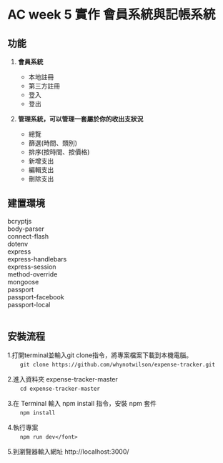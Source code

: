 AC week 5 實作 會員系統與記帳系統
===
 
**功能**
--
1. **會員系統**

   * 本地註冊
   * 第三方註冊
   * 登入
   * 登出
   
2. **管理系統，可以管理一套屬於你的收出支狀況**

   * 總覽
   * 篩選(時間、類別)
   * 排序(按時間、按價格)
   * 新增支出
   * 編輯支出
   * 刪除支出


建置環境
--
bcryptjs <br>
body-parser<br>
connect-flash<br>
dotenv<br>
express<br>
express-handlebars<br>
express-session<br>
method-override<br>
mongoose<br>
passport<br>
passport-facebook<br>
passport-local<br><br>




安裝流程
--
1.打開terminal並輸入git clone指令，將專案檔案下載到本機電腦。<br>
　　`git clone https://github.com/whynotwilson/expense-tracker.git`<br>
  
2.進入資料夾 expense-tracker-master<br>
　　`cd expense-tracker-master`<br>
  
3.在 Terminal 輸入 npm install 指令，安裝 npm 套件</font><br>
　　`npm install`<br>
  
4.執行專案<br>
　　`npm run dev</font>`<br>
  
5.到瀏覽器輸入網址 http://localhost:3000/<br>
